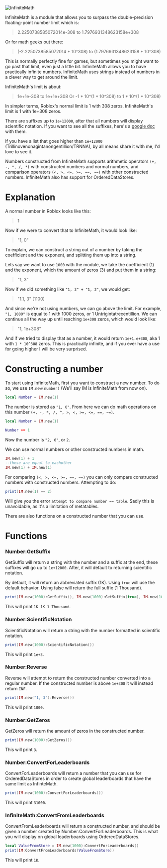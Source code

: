 ![InfiniteMath](https://cdn.discordapp.com/attachments/542187455936462881/1072367668155383808/InfiniteMathLogo.png)

InfiniteMath is a module that allows you to surpass the double-precision floating-point number limit which is:

> 2.2250738585072014e-308 to 1.7976931348623158e+308

Or for math geeks out there:

> (-2.2250738585072014 * 10^308) to (1.7976931348623158 * 10^308)

This is normally perfectly fine for games, but sometimes you might want to go past that limit, even just a little bit. InfiniteMath allows you to have practically infinite numbers.
InfiniteMath uses strings instead of numbers in a clever way to get around the limit.

InfiniteMath's limit is about:

> 1e+1e-308 to 1e+1e+308
Or
> -1 * 10^(1 * 10^308) to 1 * 10^(1 * 10^308)

In simpler terms, Roblox's normal limit is 1 with 308 zeros. InfiniteMath's limit is 1 with 1e+308 zeros.

There are suffixes up to `1e+12000`, after that all numbers will display scientific notation. If you want to see all the suffixes, here's a [google doc](https://docs.google.com/document/d/e/2PACX-1vTB2zhx8PCdu5HpV5kwqmNx8BV9RCv44qZaljlTb0Mm0nkzwMQ2cI6aupxrNktrlylsp-QnbES-XteP/pub) with them.

If you have a list that goes higher than `1e+12000` (Trillinovenonagintanongentillion/TRNNA), by all means share it with me, I'd love to see it.

Numbers constructed from InfiniteMath supports arithmetic operators `(+, -, *, /, *)` with constructed numbers and normal numbers, and comparison operators `(<, >, <=, >=, ==, ~=)` with other constructed numbers. InfiniteMath also has support for OrderedDataStores.

# Explanation

A normal number in Roblox looks like this:

> 1

Now if we were to convert that to InfiniteMath, it would look like:

> "1, 0"

To explain, we can construct a string out of a number by taking the coefficient and the exponent, and splitting them up into a string.

Lets say we want to use `1000` with the module, we take the coefficient (1) and the exponent, which the amount of zeros (3) and put them in a string:

> "1, 3"

Now if we did something like `"1, 3" + "1, 2"`, we would get:

> "1.1, 3" (1100)

And since we're not using numbers, we can go above the limit. For example, `"1, 1000"` is equal to 1 with 1000 zeros, or 1 Untrigintatrecentillion. We can continue all the way up until reaching `1e+308` zeros, which would look like:

> "1, 1e+308"

And if we tried to display that as a number, it would return `1e+1.e+308`, aka 1 with `1 * 10^308` zeros. This is practically infinite, and if you ever have a use for going higher I will be very surprised.

# Constructing a number

To start using InfiniteMath, first you want to construct a new number. To do so, we use `IM.new(number)` (We'll say IM is InfiniteMath from now on).
```lua
local Number = IM.new(1)
```

The number is stored as `"1, 0"`.
From here we can do math operations on this number `(+, -, *, /, ^, >, <, >=, <=, ==, ~=)`.

```lua
local Number = IM.new(1)

Number += 1
```
Now the number is `"2, 0"`, or `2`.

We can use normal numbers or other constructed numbers in math.
```lua
IM.new(1) + 1
--these are equal to eachother
IM.new(1) + IM.new(1)
```

For comparing `(<, >, <=, >=, ==, ~=)` you can only compare constructed numbers with constructed numbers. Attempting to do:
```lua
print(IM.new(1) == 2)
```
Will give you the error `attempt to compare number == table`. Sadly this is unavoidable, as it's a limitation of metatables.

There are also functions on a constructed number that you can use.

# Functions

### Number:GetSuffix

GetSuffix will return a string with the number and a suffix at the end, these suffixes will go up to `1e+12000`. After, it will default to returning scientific notation.

By default, it will return an abbreviated suffix (1K). Using `true` will use the default behavior. Using false will return the full suffix (1 Thousand).
```lua
print(IM.new(1000):GetSuffix(), IM.new(1000):GetSuffix(true), IM.new(1000):GetSuffix(false))
```
This will print `1K 1K 1 Thousand`.

### Number:ScientificNotation

ScientificNotation will return a string with the number formatted in scientific notation.
```lua
print(IM.new(1000):ScientificNotation())
```
This will print `1e+3`.

### Number:Reverse

Reverse will attempt to return the constructed number converted into a regular number. If the constructed number is above `1e+308` it will instead return `INF`.
```lua
print(IM.new("1, 3"):Reverse())
```
This will print `1000`.

### Number:GetZeros

GetZeros will return the amount of zeros in the constructed number.
```lua
print(IM.new(1000):GetZeros())
```
This will print `3`.

### Number:ConvertForLeaderboards

ConvertForLeaderboards will return a number that you can use for OrderedDataStores in order to create global leaderboards that have the same limit as InfinteMath.
```lua
print(IM.new(1000):ConvertForLeaderboards())
```
This will print `31000`.

### InfiniteMath:ConvertFromLeaderboards

ConvertFromLeaderboards will return a constructed number, and should be given a number created by Number:ConvertForLeaderboards. This is what you will display on global leaderboards using OrderedDataStores.
```lua
local ValueFromStore = IM.new(1000):ConvertForLeaderboards()
print(IM:ConvertFromLeaderboards(ValueFromStore))
```
This will print `1K`.
